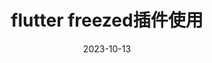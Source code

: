---
title: flutter freezed插件使用
tags: [javascript,html]
date: "2023-10-13"
summary: flutter freezed使用
draft: true
---